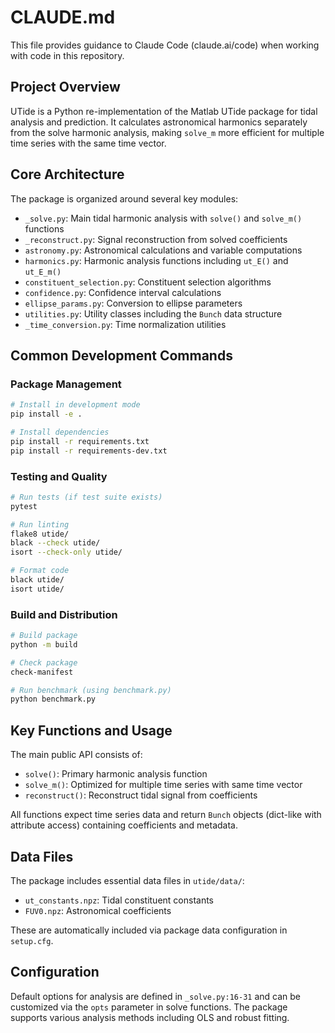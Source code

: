 # CLAUDE.md

This file provides guidance to Claude Code (claude.ai/code) when working with code in this repository.

## Project Overview

UTide is a Python re-implementation of the Matlab UTide package for tidal analysis and prediction. It calculates astronomical harmonics separately from the solve harmonic analysis, making `solve_m` more efficient for multiple time series with the same time vector.

## Core Architecture

The package is organized around several key modules:

- `_solve.py`: Main tidal harmonic analysis with `solve()` and `solve_m()` functions
- `_reconstruct.py`: Signal reconstruction from solved coefficients
- `astronomy.py`: Astronomical calculations and variable computations
- `harmonics.py`: Harmonic analysis functions including `ut_E()` and `ut_E_m()`
- `constituent_selection.py`: Constituent selection algorithms
- `confidence.py`: Confidence interval calculations
- `ellipse_params.py`: Conversion to ellipse parameters
- `utilities.py`: Utility classes including the `Bunch` data structure
- `_time_conversion.py`: Time normalization utilities

## Common Development Commands

### Package Management
```bash
# Install in development mode
pip install -e .

# Install dependencies
pip install -r requirements.txt
pip install -r requirements-dev.txt
```

### Testing and Quality
```bash
# Run tests (if test suite exists)
pytest

# Run linting
flake8 utide/
black --check utide/
isort --check-only utide/

# Format code
black utide/
isort utide/
```

### Build and Distribution
```bash
# Build package
python -m build

# Check package
check-manifest

# Run benchmark (using benchmark.py)
python benchmark.py
```

## Key Functions and Usage

The main public API consists of:
- `solve()`: Primary harmonic analysis function
- `solve_m()`: Optimized for multiple time series with same time vector
- `reconstruct()`: Reconstruct tidal signal from coefficients

All functions expect time series data and return `Bunch` objects (dict-like with attribute access) containing coefficients and metadata.

## Data Files

The package includes essential data files in `utide/data/`:
- `ut_constants.npz`: Tidal constituent constants
- `FUV0.npz`: Astronomical coefficients

These are automatically included via package data configuration in `setup.cfg`.

## Configuration

Default options for analysis are defined in `_solve.py:16-31` and can be customized via the `opts` parameter in solve functions. The package supports various analysis methods including OLS and robust fitting.